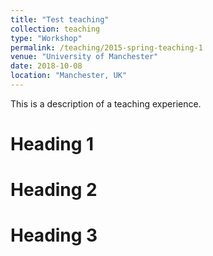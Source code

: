 ```yaml
---
title: "Test teaching"
collection: teaching
type: "Workshop"
permalink: /teaching/2015-spring-teaching-1
venue: "University of Manchester"
date: 2018-10-08
location: "Manchester, UK"
---
```


This is a description of a teaching experience.

Heading 1
======

Heading 2
======

Heading 3
======
